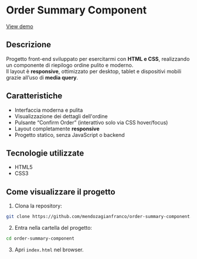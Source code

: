 # Order Summary Component

[View demo](https://mendozagianfranco.github.io/order-summary-component)

## Descrizione  
Progetto front-end sviluppato per esercitarmi con **HTML e CSS**, realizzando un componente di riepilogo ordine pulito e moderno.  
Il layout è **responsive**, ottimizzato per desktop, tablet e dispositivi mobili grazie all’uso di **media query**.

## Caratteristiche  
- Interfaccia moderna e pulita  
- Visualizzazione dei dettagli dell'ordine  
- Pulsante “Confirm Order” (interattivo solo via CSS hover/focus)  
- Layout completamente **responsive**  
- Progetto statico, senza JavaScript o backend

## Tecnologie utilizzate  
- HTML5  
- CSS3  

## Come visualizzare il progetto  
1. Clona la repository:  
```bash
git clone https://github.com/mendozagianfranco/order-summary-component.git
```
2. Entra nella cartella del progetto:
```bash
cd order-summary-component
```
3. Apri `index.html` nel browser.
